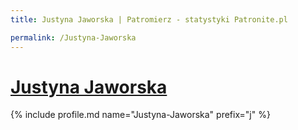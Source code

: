 ```yaml
---
title: Justyna Jaworska | Patromierz - statystyki Patronite.pl

permalink: /Justyna-Jaworska
---
```


# [Justyna Jaworska](https://patronite.pl/Justyna-Jaworska)

{% include profile.md name="Justyna-Jaworska" prefix="j" %}
